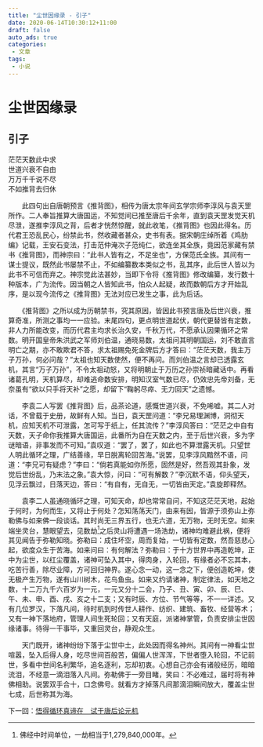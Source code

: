 ```yaml
---
title: "尘世因缘录 - 引子"
date: 2020-06-14T10:30:12+11:00
draft: false
auto_ads: true
categories:
 - 文章
tags:
 - 小说
---
```

# 尘世因缘录

## 引子

茫茫天数此中求  
世道兴衰不自由  
万万千千说不尽  
不如推背去归休  

　　此四句出自唐朝预言《推背图》，相传为唐太宗年间玄学宗师李淳风与袁天罡所作。二人奉旨推算大唐国运，不知觉间已推至唐后千余年，直到袁天罡发觉天机尽泄，遂推李淳风之背，后者才恍然惊醒，就此收笔，《推背图》也因此得名。历代君王恐乱民心，纷禁此书，然收藏者甚众，史书有表。据宋朝庄绰所着《鸡肋编》记载，王安石变法，打击范仲淹次子范纯仁，欲连坐其全族，竟因范家藏有禁书《推背图》，而神宗曰：“此书人皆有之，不足坐也”，方保范氏全族。其间有一谋士提议，既然此书屡禁不止，不如编纂数本类似之书，乱其序，此后世人皆以为此书不可信而弃之。神宗觉此法甚妙，当即下令将《推背图》修改编纂，发行数十种版本，广为流传。因当朝之人皆知此书，怕众人起疑，故而数朝后方才开始乱序，是以现今流传之《推背图》无法对应已发生之事，此为后话。

　　《推背图》之所以成为历朝禁书，究其原因，皆因此书预言唐及后世兴衰，推算奇准，所测之事均一一应验。末尾四句，更点明世道起伏，朝代更替皆有定数，非人力所能改变，而历代君主均求长治久安，千秋万代，不愿承认因果循环之常数。明开国皇帝朱洪武之军师刘伯温，通晓易数，太祖问其明朝国运，刘不敢直言明亡之期，亦不敢欺君不答，求太祖赐免死金牌后方才答曰：“茫茫天数，我主万子万孙，何必问哉？”太祖也知天数使然，便不再问。而刘伯温之言却已透露玄机，其言“万子万孙”，不令太祖动怒，又将明朝止于万历之孙崇祯暗藏话中。再看诸葛孔明，天机算尽，却难逃命数安排，明知汉室气数已尽，仍效忠先帝刘备，无奈虽有“欲以只手将天补”之愿，却留下“鞠躬尽瘁、无力回天”之遗憾。

　　李袁二人写罢《推背图》后，品茶论道，感慨世道兴衰，不免唏嘘。其二人对话，不曾载于史册，故鲜有人知。当日，袁天罡问道：“李兄易理渊博，洞彻天机，应知天机不可泄露，怎可写于纸上，任其流传？”李淳风答曰：“茫茫之中自有天数，天子命你我推算大唐国运，此番所为自在天数之内，至于后世兴衰，多为字谜暗语，非事发而不可知。”袁叹道：“罢了，罢了，如此也不算泄露天机。只望世人明此循环之理，广结善缘，早日脱离轮回苦海。”说罢，见李淳风黯然不语，问道：“李兄可有疑虑？”李曰：“倘若真能如你所愿，固然是好，然吾观其卦象，发觉后世纷乱，乃末法之象。”袁大惊，问曰：“可有解数？”李沉默不语，仰头望天，见浮云飘过，日落天边，答曰：“有自有，无自无，一切皆由天定。”袁旋即释然。

　　袁李二人虽通晓循环之理，可知天命，却也常常自问，不知这茫茫天地，起始于何时，为何而生，又将止于何处？怎知荡荡天门，由来有因，皆源于须弥山上弥勒佛与如来佛一段谈话。其时尚无三界五行，也无六道，无万物，无时无空。如来端坐灵台，慧眼望去，见数劫[^1]之后灵山将遭遇一场浩劫，诸神均难避此祸，便将其见闻告于弥勒知晓。弥勒曰：成住坏空，周而复始，一切皆有定数，然吾慈悲心起，欲度众生于苦海。如来问曰：有何解法？弥勒曰：于十方世界中再造乾坤，正中为尘世，以红尘覆盖，诸神可坠入其中，得肉身，入轮回，有缘者必不忘其本，吃苦行善，除尽业障，方可回归神界。遂心念一动，这一念之下，便创造乾坤，使无极产生万物，遂有山川树木，花鸟鱼虫。如来又约请诸神，制定律法，如天地之数，十二万九千六百岁为一元，一元又分十二会，乃子、丑、寅、卯、辰、巳、午、未、申、酉、戌、亥之十二支；又有时辰、方位、节气等等，不一一详述。又有几位罗汉，下落凡间，待时机到时传世人耕作、纺织、建筑、畜牧、经营等术；又有一神下落地府，管理人间生死轮回；又有天庭，派诸神掌管，负责安排尘世因缘诸事。待得一干事毕，又重回灵台，静观众生。

　　天门既开，诸神纷纷下落于尘世中土，此处因而得名神州。其间有一神看尘世喧嚣，坠入后得人身，吃尽世间百般苦，偏偏人世浑浑，下世者堕入轮回，不记前世，多看中世间名利繁华，追名逐利，忘却初衷。心想自己亦会有诸般经历，暗暗流泪，不经意一滴泪落入凡间。弥勒佛于一旁目睹，笑曰：不必难过，届时将有神佛相助。说罢双手合十，口念佛号。就看方才掉落凡间那滴泪瞬间放大，覆盖尘世七成，后世称其为海。

[^1]: 佛经中时间单位，一劫相当于1,279,840,000年。

下一回：[悟得循环真谛在　试于唐后论元机](/cn/book/karma/karma1)
